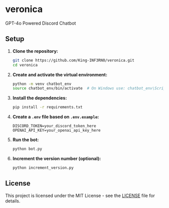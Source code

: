 # veronica
GPT-4o Powered Discord Chatbot

## Setup

1. **Clone the repository:**

   ```sh
   git clone https://github.com/King-INF3RN0/veronica.git
   cd veronica
   ```

2. **Create and activate the virtual environment:**
   ```sh
   python -m venv chatbot_env
   source chatbot_env/bin/activate  # On Windows use: chatbot_env\Scripts\activate
   ```

3. **Install the dependencies:**

   ```sh
   pip install -r requirements.txt
   ```

4. **Create a `.env` file based on `.env.example`:**

   ```plaintext
   DISCORD_TOKEN=your_discord_token_here
   OPENAI_API_KEY=your_openai_api_key_here
   ```

5. **Run the bot:**

   ```sh
   python bot.py
   ```

6. **Increment the version number (optional):**

   ```sh
   python increment_version.py
   ```

## License

This project is licensed under the MIT License - see the [LICENSE](LICENSE) file for details.
